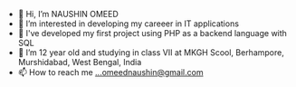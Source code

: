 - 👋 Hi, I’m NAUSHIN OMEED
- 👀 I’m interested in developing my careeer in IT applications
- 🌱 I've developed my first project using PHP as a backend language with SQL 
- 💞️ I’m 12 year old and studying in class VII at MKGH Scool, Berhampore, Murshidabad, West Bengal, India
- 📫 How to reach me ...omeednaushin@gmail.com

<!---
Naushin23/Naushin23 is a ✨ special ✨ repository because its `README.md` (this file) appears on your GitHub profile.
You can click the Preview link to take a look at your changes.
--->
